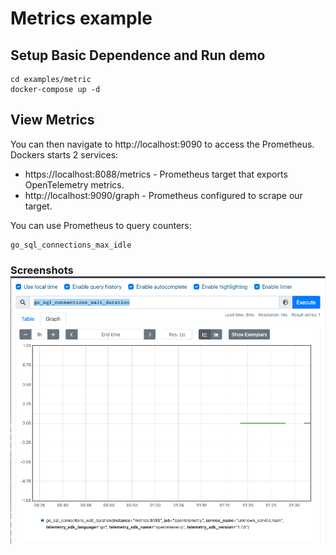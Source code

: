 # Metrics example

## Setup Basic Dependence and Run demo
```shell
cd examples/metric
docker-compose up -d
```
## View Metrics
You can then navigate to http://localhost:9090 to access the Prometheus.
Dockers starts 2 services:

- https://localhost:8088/metrics - Prometheus target that exports OpenTelemetry metrics.
- http://localhost:9090/graph - Prometheus configured to scrape our target.

You can use Prometheus to query counters:
```
go_sql_connections_max_idle
```

### Screenshots![prometheus.png](static/prometheus.png)